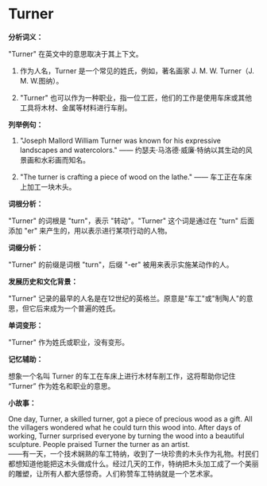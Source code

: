 # Turner

**分析词义：**

  

"Turner" 在英文中的意思取决于其上下文。

  

1.  作为人名，Turner 是一个常见的姓氏，例如，著名画家 J. M. W. Turner（J. M. W.图纳）。
    
      
    
2.  "Turner" 也可以作为一种职业，指一位工匠，他们的工作是使用车床或其他工具将木材、金属等材料进行车削。
    
      
    

  

**列举例句：**

  

1.  "Joseph Mallord William Turner was known for his expressive landscapes and watercolors." —— 约瑟夫·马洛德·威廉·特纳以其生动的风景画和水彩画而知名。
    
      
    
2.  "The turner is crafting a piece of wood on the lathe." —— 车工正在车床上加工一块木头。
    
      
    

  

**词根分析：**

  

"Turner" 的词根是 "turn"，表示 "转动"。"Turner" 这个词是通过在 "turn" 后面添加 "er" 来产生的，用以表示进行某项行动的人物。

  

**词缀分析：**

  

"Turner" 的前缀是词根 "turn"，后缀 "-er" 被用来表示实施某动作的人。

  

**发展历史和文化背景：**

  

"Turner" 记录的最早的人名是在12世纪的英格兰。原意是"车工"或"制陶人"的意思，但它后来成为一个普遍的姓氏。

  

**单词变形：**

  

"Turner" 作为姓氏或职业，没有变形。

  

**记忆辅助：**

  

想象一个名叫 Turner 的车工在车床上进行木材车削工作，这将帮助你记住 “Turner” 作为姓名和职业的意思。

  

**小故事：**

  

One day, Turner, a skilled turner, got a piece of precious wood as a gift. All the villagers wondered what he could turn this wood into. After days of working, Turner surprised everyone by turning the wood into a beautiful sculpture. People praised Turner the turner as an artist.  
——有一天，一个技术娴熟的车工特纳，收到了一块珍贵的木头作为礼物。村民们都想知道他能把这木头做成什么。经过几天的工作，特纳把木头加工成了一个美丽的雕塑，让所有人都大感惊奇。人们称赞车工特纳就是一个艺术家。
